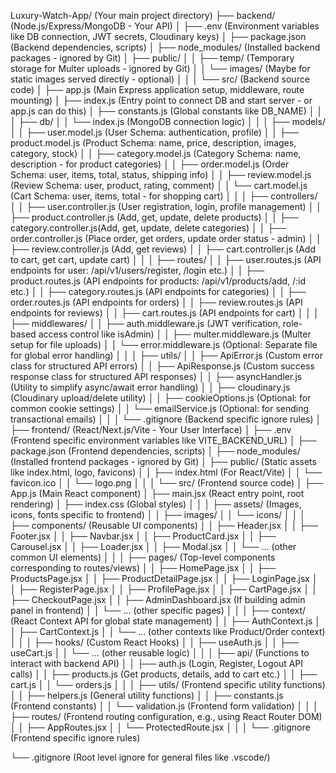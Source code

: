 Luxury-Watch-App/ (Your main project directory)
├── backend/ (Node.js/Express/MongoDB - Your API)
│   ├── .env (Environment variables like DB connection, JWT secrets, Cloudinary keys)
│   ├── package.json (Backend dependencies, scripts)
│   ├── node_modules/ (Installed backend packages - ignored by Git)
│   ├── public/
│   │   ├── temp/ (Temporary storage for Multer uploads - ignored by Git)
│   │   └── images/ (Maybe for static images served directly - optional)
│   │
│   └── src/ (Backend source code)
│       ├── app.js (Main Express application setup, middleware, route mounting)
│       ├── index.js (Entry point to connect DB and start server - or app.js can do this)
│       ├── constants.js (Global constants like DB_NAME)
│       │
│       ├── db/
│       │   └── index.js (MongoDB connection logic)
│       │
│       ├── models/
│       │   ├── user.model.js (User Schema: authentication, profile)
│       │   ├── product.model.js (Product Schema: name, price, description, images, category, stock)
│       │   ├── category.model.js (Category Schema: name, description - for product categories)
│       │   ├── order.model.js (Order Schema: user, items, total, status, shipping info)
│       │   ├── review.model.js (Review Schema: user, product, rating, comment)
│       │   └── cart.model.js (Cart Schema: user, items, total - for shopping cart)
│       │
│       ├── controllers/
│       │   ├── user.controller.js (User registration, login, profile management)
│       │   ├── product.controller.js (Add, get, update, delete products)
│       │   ├── category.controller.js(Add, get, update, delete categories)
│       │   ├── order.controller.js (Place order, get orders, update order status - admin)
│       │   ├── review.controller.js (Add, get reviews)
│       │   ├── cart.controller.js (Add to cart, get cart, update cart)
│       │
│       ├── routes/
│       │   ├── user.routes.js (API endpoints for user: /api/v1/users/register, /login etc.)
│       │   ├── product.routes.js (API endpoints for products: /api/v1/products/add, /:id etc.)
│       │   ├── category.routes.js (API endpoints for categories)
│       │   ├── order.routes.js (API endpoints for orders)
│       │   ├── review.routes.js (API endpoints for reviews)
│       │   ├── cart.routes.js (API endpoints for cart)
│       │
│       ├── middlewares/
│       │   ├── auth.middleware.js (JWT verification, role-based access control like isAdmin)
│       │   ├── multer.middleware.js (Multer setup for file uploads)
│       │   └── error.middleware.js (Optional: Separate file for global error handling)
│       │
│       ├── utils/
│       │   ├── ApiError.js (Custom error class for structured API errors)
│       │   ├── ApiResponse.js (Custom success response class for structured API responses)
│       │   ├── asyncHandler.js (Utility to simplify async/await error handling)
│       │   ├── cloudinary.js (Cloudinary upload/delete utility)
│       │   ├── cookieOptions.js (Optional: for common cookie settings)
│       │   └── emailService.js (Optional: for sending transactional emails)
│       │
│       └── .gitignore (Backend specific ignore rules)
│
├── frontend/ (React/Next.js/Vite - Your User Interface)
│   ├── .env (Frontend specific environment variables like VITE_BACKEND_URL)
│   ├── package.json (Frontend dependencies, scripts)
│   ├── node_modules/ (Installed frontend packages - ignored by Git)
│   ├── public/ (Static assets like index.html, logo, favicons)
│   │   ├── index.html (For React/Vite)
│   │   └── favicon.ico
│   │   └── logo.png
│   │
│   └── src/ (Frontend source code)
│       ├── App.js (Main React component)
│       ├── main.jsx (React entry point, root rendering)
│       ├── index.css (Global styles)
│       │
│       ├── assets/ (Images, icons, fonts specific to frontend)
│       │   ├── images/
│       │   └── icons/
│       │
│       ├── components/ (Reusable UI components)
│       │   ├── Header.jsx
│       │   ├── Footer.jsx
│       │   ├── Navbar.jsx
│       │   ├── ProductCard.jsx
│       │   ├── Carousel.jsx
│       │   ├── Loader.jsx
│       │   ├── Modal.jsx
│       │   └── ... (other common UI elements)
│       │
│       ├── pages/ (Top-level components corresponding to routes/views)
│       │   ├── HomePage.jsx
│       │   ├── ProductsPage.jsx
│       │   ├── ProductDetailPage.jsx
│       │   ├── LoginPage.jsx
│       │   ├── RegisterPage.jsx
│       │   ├── ProfilePage.jsx
│       │   ├── CartPage.jsx
│       │   ├── CheckoutPage.jsx
│       │   ├── AdminDashboard.jsx (If building admin panel in frontend)
│       │   └── ... (other specific pages)
│       │
│       ├── context/ (React Context API for global state management)
│       │   ├── AuthContext.js
│       │   ├── CartContext.js
│       │   └── ... (other contexts like Product/Order context)
│       │
│       ├── hooks/ (Custom React Hooks)
│       │   ├── useAuth.js
│       │   ├── useCart.js
│       │   └── ... (other reusable logic)
│       │
│       ├── api/ (Functions to interact with backend API)
│       │   ├── auth.js (Login, Register, Logout API calls)
│       │   ├── products.js (Get products, details, add to cart etc.)
│       │   ├── cart.js
│       │   └── orders.js
│       │
│       ├── utils/ (Frontend specific utility functions)
│       │   ├── helpers.js (General utility functions)
│       │   ├── constants.js (Frontend constants)
│       │   └── validation.js (Frontend form validation)
│       │
│       ├── routes/ (Frontend routing configuration, e.g., using React Router DOM)
│       │   ├── AppRoutes.jsx
│       │   └── ProtectedRoute.jsx
│       │
│       └── .gitignore (Frontend specific ignore rules)

└── .gitignore (Root level ignore for general files like .vscode/)